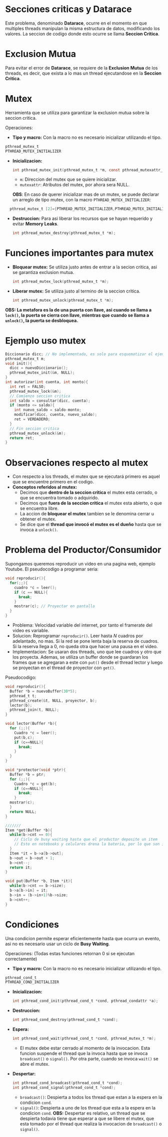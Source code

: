 # Secciones criticas y Datarace
Este problema, denominado **Datarace**, ocurre en el momento en que multiples threads manipulan la misma estructura de datos, modificando los valores. La seccion de codigo donde esto ocurre se llama **Seccion Critica**.

# Exclusion Mutua
Para evitar el error de **Datarace**, se requiere de la **Exclusion Mutua** de los threads, es decir, que exista a lo mas un thread ejecutandose en la **Seccion Critica**.

# Mutex
Herramienta que se utiliza para garantizar la exclusion mutua sobre la seccion critica.

Operaciones:
* **Tipo y macro:** Con la macro no es necesario inicializar utilizando el tipo.
 ```c
 pthread_mutex_t
 PTHREAD_MUTEX_INITIALIZER
 ```

* **Inicializacion:**
  ```c
  int pthread_mutex_init(pthread_mutex_t *m, const pthread_mutexattr_t mutexattr);
  ```
  * `m`: Direccion del mutex que se quiere inicializar.
  * `mutexattr`: Atributos del mutex, por ahora sera NULL.
  
  **OBS**: En caso de querer inicializar mas de un mutex, se puede declarar un arreglo de tipo mutex, con la macro `PTHREAD_MUTEX_INITIALIZER`:
```c
  pthread_mutex_t [2]={PTHREAD_MUTEX_INITIALIZER,PTHREAD_MUTEX_INITIALIZER}; 
 ```

* **Destruccion:** Para asi liberar los recursos que se hayan requerido y evitar **Memory Leaks**.
  ```c
  int pthread_mutex_destroy(pthread_mutex_t *m);
  ```

# Funciones importantes para mutex

* **Bloquear mutex:** Se utiliza justo antes de entrar a la secion critica, asi se garantiza exclusion mutua.
  ```c
  int pthread_mutex_lock(pthread_mutex_t *m);
  ```
* **Liberar mutex:** Se utiliza justo al termino de la seccion critica.
  ```c
  int pthread_mutex_unlock(pthread_mutex_t *m);
  ```

**OBS: La metafora es la de una puerta con llave, asi cuando se llama a `lock()`, la puerta se cierra con llave, mientras que cuando se llama a `unlock()`, la puerta se desbloquea.**

# Ejemplo uso mutex
```c
Diccionario dicc; // No implementada, es solo para esquematizar el ejemplo
pthread_mutex_t m;
void init(){
  dicc = nuevoDiccionario();
  pthread_mutex_init(&m, NULL);
}
int autorizar(int cuenta, int monto){
  int ret = FALSO;
  pthread_mutex_lock(&m);
  // Comienzo seccion critica
  int saldo = consultar(dicc, cuenta);
  if (monto <= saldo){
    int nuevo_saldo = saldo-monto;
    modificar(dicc, cuenta, nuevo_saldo);
    ret = VERDADERO;
  }
  // Fin seccion critica
  pthread_mutex_unlock(&m);
  return ret;
}
```

# Observaciones respecto al mutex
* Con respecto a los threads, el mutex que se ejecutará primero es aquel que se encuentre primero en el codigo.
* **Conceptos referidos al mutex:**
  * Decimos que **dentro de la seccion critica** el mutex esta cerrado, o que se encuentra tomado o adquirido.
  * Decimos que **fuera de la seccion critica** el mutex esta abierto, o que se encuentra libre.
  * La accion de **bloquear el mutex** tambien se le denomina cerrar u obtener el mutex.
  * Se dice que el **thread que invocó el mutex es el dueño** hasta que se invoca a `unlock()`.

# Problema del Productor/Consumidor
Supongamos queremos reproducir un video en una pagina web, ejemplo Youtube. El pseudocodigo a programar seria:
```c
void reproducir(){
  for(;;){
    cuadro *c = leer();
    if (c == NULL){
      break;
    }
    mostrar(c); // Proyectar en pantalla
  }
}
```
* Problema: Velocidad variable del internet, por tanto el framerate del video es variable.
* Solucion: Reprogramar `reproducir()`. Leer hasta $N$ cuadros por adelantado, no mas. Si la red se pone lenta baja la reserva de cuadros. Si la reserva llega a 0, no queda otra que hacer una pausa en el video.
* Implementacion: Se usaran dos threads, uno que lee cuadros y otro que los proyecta. Ademas, se utiliza un buffer donde se guardaran los frames que se agregaran a este con `put()` desde el thread lector y luego se proyectan en el thread de proyector con `get()`.

Pseudocodigo:
```c
void reproducir(){
  Buffer *b = nuevoBuffer(30*5);
  pthread_t t;
  pthread_create(&t, NULL, proyector, b);
  lector(b);
  pthread_join(t, NULL);
}

void lector(Buffer *b){
  for (;;){
    Cuadro *c = leer();
    put(b,c);
    if (c==NULL){
      break;
    }
  }
}

void *protector(void *ptr){
  Buffer *b = ptr;
  for (;;){
    Cuadro *c = get(b);
    if (c==NULL){
      break;
    }
  mostrar(c);
  }
  return NULL;
}

/////// 
Item *get(Buffer *b){
  while(b->cnt == 0){
    // Ciclo de busy waiting hasta que el productor deposite un item
    // Esto en notebooks y celulares drena la bateria, por lo que son ineficientes
  }
  Item *it = b->a[b->out];
  b->out = b->out + 1;
  b->cnt--;
  return it;
}

void put(Buffer *b, Item *it){
  while(b->cnt == b->size);
  b->a[b->in] = it;
  b->in = (b->in+1)%b->size;
  b->cnt++;
}
```

# Condiciones
Una condicion permite esperar eficientemente hasta que ocurra un evento, asi no es necesario usar un ciclo de **Busy Waiting**.

Operaciones: (Todas estas funciones retornan 0 si se ejecutan correctamente)

* **Tipo y macro:** Con la macro no es necesario inicializar utilizando el tipo.
 ```c
pthread_cond_t
PTHREAD_COND_INITIALIZER
 ```
* **Inicializacion:**
  ```c
  int pthread_cond_init(pthread_cond_t *cond, pthread_condattr *a);
  ```
* **Destruccion:**
  ```c
  int pthread_cond_destroy(pthread_cond_t *cond);
  ```
* **Espera:**
  ```c
  int pthread_cond_wait(pthread_cond_t *cond, pthread_mutex_t *m);
  ```
  * El mutex debe estar cerrado al momento de la invocacion. Esta funcion suspende el thread que la invoca hasta que se invoca `broadcast()` o `signal()`. Por otra parte, cuando se invoca `wait()` se abre el mutex.

* **Despertar:**
  ```c
  int pthread_cond_broadcast(pthread_cond_t *cond);
  int pthread_cond_signal(pthread_cond_t *cond);
  ```
  * `broadcast()`: Despierta a todos los thread que estan a la espera en la condicion `cond`.
  * `signal()`: Despierta a uno de los thread que esta a la espera en la condicion `cond`.
  **OBS:** Despertar es relativo, un thread que se despierta todavia tiene que esperar a que se libere el mutex, que esta tomado por el thread que realiza la invocacion de `broadcast()` o `signal()`.